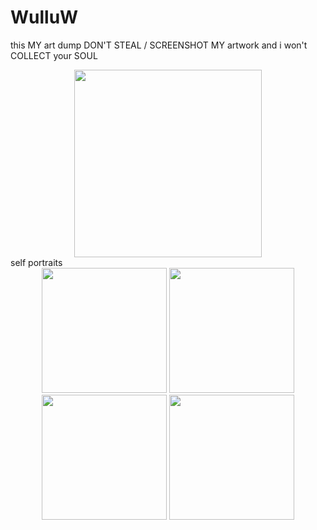 # WulluW
this MY art dump DON'T STEAL / SCREENSHOT MY artwork and i won't COLLECT your SOUL
<div align="center">
  <img src="https://file.garden/Zn4VyXfEdAHVeqaq/IMG_1763.gif" width="300">
</div>
self portraits
<div align="center">
  <img src="https://file.garden/Zn4VyXfEdAHVeqaq/IMG_1825.png" width="200">
  <img src="https://file.garden/Zn4VyXfEdAHVeqaq/IMG_2287.png" width="200">
  <img src="https://file.garden/Zn4VyXfEdAHVeqaq/IMG_1714.png" width="200">
  <img src="https://file.garden/Zn4VyXfEdAHVeqaq/IMG_1680.png" width="200">
</div>
